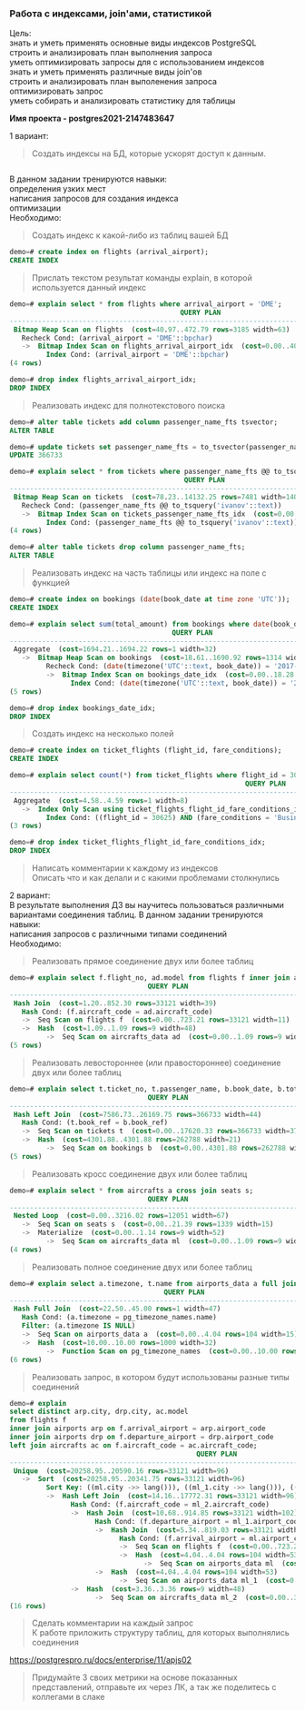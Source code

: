 ### Работа с индексами, join'ами, статистикой

Цель:  
знать и уметь применять основные виды индексов PostgreSQL  
строить и анализировать план выполнения запроса  
уметь оптимизировать запросы для с использованием индексов  
знать и уметь применять различные виды join'ов  
строить и анализировать план выполенения запроса  
оптимизировать запрос  
уметь собирать и анализировать статистику для таблицы  

<b>Имя проекта - postgres2021-2147483647</b>

1 вариант:  
>Создать индексы на БД, которые ускорят доступ к данным.  
```sql

```
В данном задании тренируются навыки:  
определения узких мест  
написания запросов для создания индекса  
оптимизации  
Необходимо:  
>Создать индекс к какой-либо из таблиц вашей БД  
```sql
demo=# create index on flights (arrival_airport);
CREATE INDEX
```
>Прислать текстом результат команды explain, в которой используется данный индекс  
```sql
demo=# explain select * from flights where arrival_airport = 'DME';
                                          QUERY PLAN
----------------------------------------------------------------------------------------------
 Bitmap Heap Scan on flights  (cost=40.97..472.79 rows=3185 width=63)
   Recheck Cond: (arrival_airport = 'DME'::bpchar)
   ->  Bitmap Index Scan on flights_arrival_airport_idx  (cost=0.00..40.18 rows=3185 width=0)
         Index Cond: (arrival_airport = 'DME'::bpchar)
(4 rows)

demo=# drop index flights_arrival_airport_idx;
DROP INDEX
```
>Реализовать индекс для полнотекстового поиска  
```sql
demo=# alter table tickets add column passenger_name_fts tsvector;
ALTER TABLE

demo=# update tickets set passenger_name_fts = to_tsvector(passenger_name);
UPDATE 366733

demo=# explain select * from tickets where passenger_name_fts @@ to_tsquery('ivanov');
                                           QUERY PLAN
-------------------------------------------------------------------------------------------------
 Bitmap Heap Scan on tickets  (cost=78.23..14132.25 rows=7481 width=140)
   Recheck Cond: (passenger_name_fts @@ to_tsquery('ivanov'::text))
   ->  Bitmap Index Scan on tickets_passenger_name_fts_idx  (cost=0.00..76.36 rows=7481 width=0)
         Index Cond: (passenger_name_fts @@ to_tsquery('ivanov'::text))
(4 rows)

demo=# alter table tickets drop column passenger_name_fts;
ALTER TABLE
```
>Реализовать индекс на часть таблицы или индекс на поле с функцией
```sql
demo=# create index on bookings (date(book_date at time zone 'UTC'));
CREATE INDEX

demo=# explain select sum(total_amount) from bookings where date(book_date at time zone 'UTC') = '2017-07-29';
                                        QUERY PLAN
------------------------------------------------------------------------------------------
 Aggregate  (cost=1694.21..1694.22 rows=1 width=32)
   ->  Bitmap Heap Scan on bookings  (cost=18.61..1690.92 rows=1314 width=6)
         Recheck Cond: (date(timezone('UTC'::text, book_date)) = '2017-07-29'::date)
         ->  Bitmap Index Scan on bookings_date_idx  (cost=0.00..18.28 rows=1314 width=0)
               Index Cond: (date(timezone('UTC'::text, book_date)) = '2017-07-29'::date)
(5 rows)

demo=# drop index bookings_date_idx;
DROP INDEX
```
>Создать индекс на несколько полей  
```sql
demo=# create index on ticket_flights (flight_id, fare_conditions);
CREATE INDEX

demo=# explain select count(*) from ticket_flights where flight_id = 30625 and fare_conditions = 'Business';
                                                          QUERY PLAN
------------------------------------------------------------------------------------------------------------------------------
 Aggregate  (cost=4.58..4.59 rows=1 width=8)
   ->  Index Only Scan using ticket_flights_flight_id_fare_conditions_idx on ticket_flights  (cost=0.42..4.57 rows=7 width=0)
         Index Cond: ((flight_id = 30625) AND (fare_conditions = 'Business'::text))
(3 rows)

demo=# drop index ticket_flights_flight_id_fare_conditions_idx;
DROP INDEX
```
>Написать комментарии к каждому из индексов  
>Описать что и как делали и с какими проблемами столкнулись  

2 вариант:  
В результате выполнения ДЗ вы научитесь пользоваться различными вариантами соединения таблиц. В данном задании тренируются навыки:  
написания запросов с различными типами соединений  
Необходимо:  
>Реализовать прямое соединение двух или более таблиц  
```sql
demo=# explain select f.flight_no, ad.model from flights f inner join aircrafts_data ad on ad.aircraft_code = f.aircraft_code;
                                  QUERY PLAN
------------------------------------------------------------------------------
 Hash Join  (cost=1.20..852.30 rows=33121 width=39)
   Hash Cond: (f.aircraft_code = ad.aircraft_code)
   ->  Seq Scan on flights f  (cost=0.00..723.21 rows=33121 width=11)
   ->  Hash  (cost=1.09..1.09 rows=9 width=48)
         ->  Seq Scan on aircrafts_data ad  (cost=0.00..1.09 rows=9 width=48)
(5 rows)
```
>Реализовать левостороннее (или правостороннее) соединение двух или более таблиц  
```sql
demo=# explain select t.ticket_no, t.passenger_name, b.book_date, b.total_amount from tickets t left join bookings b on t.book_ref = b.book_ref;
                                  QUERY PLAN
-------------------------------------------------------------------------------
 Hash Left Join  (cost=7586.73..26169.75 rows=366733 width=44)
   Hash Cond: (t.book_ref = b.book_ref)
   ->  Seq Scan on tickets t  (cost=0.00..17620.33 rows=366733 width=37)
   ->  Hash  (cost=4301.88..4301.88 rows=262788 width=21)
         ->  Seq Scan on bookings b  (cost=0.00..4301.88 rows=262788 width=21)
(5 rows)
```
>Реализовать кросс соединение двух или более таблиц  
```sql
demo=# explain select * from aircrafts a cross join seats s;
                                  QUERY PLAN
------------------------------------------------------------------------------
 Nested Loop  (cost=0.00..3216.02 rows=12051 width=67)
   ->  Seq Scan on seats s  (cost=0.00..21.39 rows=1339 width=15)
   ->  Materialize  (cost=0.00..1.14 rows=9 width=52)
         ->  Seq Scan on aircrafts_data ml  (cost=0.00..1.09 rows=9 width=52)
(4 rows)
```
>Реализовать полное соединение двух или более таблиц  
```sql
demo=# explain select a.timezone, t.name from airports_data a full join pg_timezone_names t on a.timezone = t.name where a.timezone is null;
                                      QUERY PLAN                                       
---------------------------------------------------------------------------------------
 Hash Full Join  (cost=22.50..45.00 rows=1 width=47)
   Hash Cond: (a.timezone = pg_timezone_names.name)
   Filter: (a.timezone IS NULL)
   ->  Seq Scan on airports_data a  (cost=0.00..4.04 rows=104 width=15)
   ->  Hash  (cost=10.00..10.00 rows=1000 width=32)
         ->  Function Scan on pg_timezone_names  (cost=0.00..10.00 rows=1000 width=32)
(6 rows)
```
>Реализовать запрос, в котором будут использованы разные типы соединений  
```sql
demo=# explain       
select distinct arp.city, drp.city, ac.model
from flights f
inner join airports arp on f.arrival_airport = arp.airport_code
inner join airports drp on f.departure_airport = drp.airport_code
left join aircrafts ac on f.aircraft_code = ac.aircraft_code;
                                              QUERY PLAN                                               
-------------------------------------------------------------------------------------------------------
 Unique  (cost=20258.95..20590.16 rows=33121 width=96)
   ->  Sort  (cost=20258.95..20341.75 rows=33121 width=96)
         Sort Key: ((ml.city ->> lang())), ((ml_1.city ->> lang())), ((ml_2.model ->> lang()))
         ->  Hash Left Join  (cost=14.16..17772.31 rows=33121 width=96)
               Hash Cond: (f.aircraft_code = ml_2.aircraft_code)
               ->  Hash Join  (cost=10.68..914.85 rows=33121 width=102)
                     Hash Cond: (f.departure_airport = ml_1.airport_code)
                     ->  Hash Join  (cost=5.34..819.03 rows=33121 width=57)
                           Hash Cond: (f.arrival_airport = ml.airport_code)
                           ->  Seq Scan on flights f  (cost=0.00..723.21 rows=33121 width=12)
                           ->  Hash  (cost=4.04..4.04 rows=104 width=53)
                                 ->  Seq Scan on airports_data ml  (cost=0.00..4.04 rows=104 width=53)
                     ->  Hash  (cost=4.04..4.04 rows=104 width=53)
                           ->  Seq Scan on airports_data ml_1  (cost=0.00..4.04 rows=104 width=53)
               ->  Hash  (cost=3.36..3.36 rows=9 width=48)
                     ->  Seq Scan on aircrafts_data ml_2  (cost=0.00..3.36 rows=9 width=48)
(16 rows)
```
>Сделать комментарии на каждый запрос  
>К работе приложить структуру таблиц, для которых выполнялись соединения  

https://postgrespro.ru/docs/enterprise/11/apjs02  

>Придумайте 3 своих метрики на основе показанных представлений, отправьте их через ЛК, а так же поделитесь с коллегами в слаке
